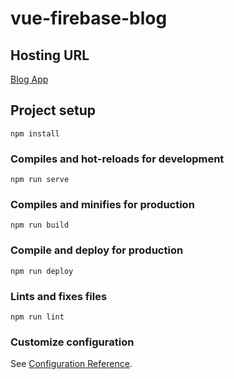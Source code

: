 # vue-firebase-blog

## Hosting URL

[Blog App](https://blog-3c215.web.app)

## Project setup

```
npm install
```

### Compiles and hot-reloads for development

```
npm run serve
```

### Compiles and minifies for production

```
npm run build
```

### Compile and deploy for production

```
npm run deploy
```

### Lints and fixes files

```
npm run lint
```

### Customize configuration

See [Configuration Reference](https://cli.vuejs.org/config/).
